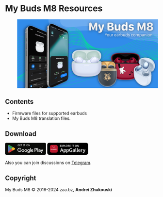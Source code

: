 # My Buds M8 Resources

<dl><dd><img src="/logo.png?raw=true" alt="My Buds M8"></dd></dl>


## Contents
- Firmware files for supported earbuds
- My Buds M8 translation files.


## Download

<a href="https://play.google.com/store/apps/details?id=bz.zaa.mibudsm8"><img alt="Get it on Google Play" src="googleplay-black-en.svg" width="135" height="40"/></a>
<a href="https://appgallery.huawei.com/app/C106054801"><img alt="Get it on Huawei AppGallery" src="appgallery-black-en.svg" width="135" height="40"/></a>

Also you can join discussions on [Telegram](https://t.me/mibudsm8).


## Copyright
My Buds M8 © 2016-2024 zaa.bz, **Andrei Zhukouski**
